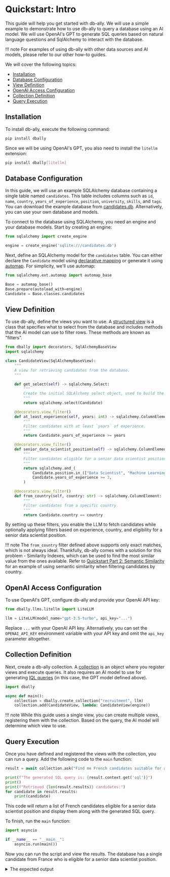 # Quickstart: Intro

This guide will help you get started with db-ally. We will use a simple example to demonstrate how to use db-ally to query a database using an AI model. We will use OpenAI's GPT to generate SQL queries based on natural language questions and SqlAlchemy to interact with the database.

!!! note
    For examples of using db-ally with other data sources and AI models, please refer to our other how-to guides.

We will cover the following topics:

- [Installation](#installation)
- [Database Configuration](#configuring-the-database)
- [View Definition](#defining-the-views)
- [OpenAI Access Configuration](#configuring-openai-access)
- [Collection Definition](#defining-the-collection)
- [Query Execution](#running-the-query)

## Installation

To install db-ally, execute the following command:

```bash
pip install dbally
```

Since we will be using OpenAI's GPT, you also need to install the `litellm` extension:

```bash
pip install dbally[litellm]
```

## Database Configuration

In this guide, we will use an example SQLAlchemy database containing a single table named `candidates`. This table includes columns such as `id`, `name`, `country`, `years_of_experience`, `position`, `university`, `skills`, and `tags`. You can download the example database from [candidates.db](https://github.com/deepsense-ai/db-ally/tree/main/examples/recruting/candidates.db). Alternatively, you can use your own database and models.

To connect to the database using SQLAlchemy, you need an engine and your database models. Start by creating an engine:

```python
from sqlalchemy import create_engine

engine = create_engine('sqlite:///candidates.db')
```

Next, define an SQLAlchemy model for the `candidates` table. You can either declare the `Candidate` model using [declarative mapping](https://docs.sqlalchemy.org/en/20/orm/mapping_styles.html#declarative-mapping) or generate it using [automap](https://docs.sqlalchemy.org/en/20/orm/extensions/automap.html). For simplicity, we'll use automap:

```python
from sqlalchemy.ext.automap import automap_base

Base = automap_base()
Base.prepare(autoload_with=engine)
Candidate = Base.classes.candidates
```

## View Definition

To use db-ally, define the views you want to use. A [structured view](../concepts/structured_views.md) is a class that specifies what to select from the database and includes methods that the AI model can use to filter rows. These methods are known as "filters".

```python
from dbally import decorators, SqlAlchemyBaseView
import sqlalchemy

class CandidateView(SqlAlchemyBaseView):
    """
    A view for retrieving candidates from the database.
    """

    def get_select(self) -> sqlalchemy.Select:
        """
        Create the initial SQLAlchemy select object, used to build the query.
        """
        return sqlalchemy.select(Candidate)

    @decorators.view_filter()
    def at_least_experience(self, years: int) -> sqlalchemy.ColumnElement:
        """
        Filter candidates with at least `years` of experience.
        """
        return Candidate.years_of_experience >= years

    @decorators.view_filter()
    def senior_data_scientist_position(self) -> sqlalchemy.ColumnElement:
        """
        Filter candidates eligible for a senior data scientist position.
        """
        return sqlalchemy.and_(
            Candidate.position.in_(["Data Scientist", "Machine Learning Engineer", "Data Engineer"]),
            Candidate.years_of_experience >= 3,
        )

    @decorators.view_filter()
    def from_country(self, country: str) -> sqlalchemy.ColumnElement:
        """
        Filter candidates from a specific country.
        """
        return Candidate.country == country
```

By setting up these filters, you enable the LLM to fetch candidates while optionally applying filters based on experience, country, and eligibility for a senior data scientist position.

!!! note
    The `from_country` filter defined above supports only exact matches, which is not always ideal. Thankfully, db-ally comes with a solution for this problem - Similarity Indexes, which can be used to find the most similar value from the ones available. Refer to [Quickstart Part 2: Semantic Similarity](./quickstart2.md) for an example of using semantic similarity when filtering candidates by country.

## OpenAI Access Configuration

To use OpenAI's GPT, configure db-ally and provide your OpenAI API key:

```python
from dbally.llms.litellm import LiteLLM

llm = LiteLLM(model_name="gpt-3.5-turbo", api_key="...")
```

Replace `...` with your OpenAI API key. Alternatively, you can set the `OPENAI_API_KEY` environment variable with your API key and omit the `api_key` parameter altogether.

## Collection Definition

Next, create a db-ally collection. A [collection](../concepts/collections.md) is an object where you register views and execute queries. It also requires an AI model to use for generating [IQL queries](../concepts/iql.md) (in this case, the GPT model defined above).

```python
import dbally

async def main():
    collection = dbally.create_collection("recruitment", llm)
    collection.add(CandidateView, lambda: CandidateView(engine))
```

!!! note
    While this guide uses a single view, you can create multiple views, registering them with the collection. Based on the query, the AI model will determine which view to use.

## Query Execution

Once you have defined and registered the views with the collection, you can run a query. Add the following code to the `main` function:

```python
result = await collection.ask("Find me French candidates suitable for a senior data scientist position.")

print(f"The generated SQL query is: {result.context.get('sql')}")
print()
print(f"Retrieved {len(result.results)} candidates:")
for candidate in result.results:
    print(candidate)
```

This code will return a list of French candidates eligible for a senior data scientist position and display them along with the generated SQL query.

To finish, run the `main` function:

```python
import asyncio

if __name__ == "__main__":
    asyncio.run(main())
```

Now you can run the script and view the results. The database has a single candidate from France who is eligible for a senior data scientist position.

<details>
  <summary>The expected output</summary>
```
The generated SQL query is: SELECT candidates.name, candidates.country, candidates.years_of_experience, candidates.position, candidates.university, candidates.skills, candidates.tags, candidates.id
FROM candidates
WHERE candidates.country = 'France' AND candidates.position IN ('Data Scientist', 'Machine Learning Engineer', 'Data Engineer') AND candidates.years_of_experience >= 3

Retrieved 1 candidates:
{'name': 'Sophie Dubois', 'country': 'France', 'years_of_experience': 4, 'position': 'Data Engineer', 'university': 'École Polytechnique', 'skills': 'SQL;Python;ETL', 'tags': 'Data Warehousing;Big Data', 'id': 46}
```
</details>

## Full Example

Access the full example here: [quickstart_code.py](quickstart_code.py)

## Next Steps

Explore [Quickstart Part 2: Semantic Similarity](./quickstart2.md) to expand on the example and learn about using semantic similarity.